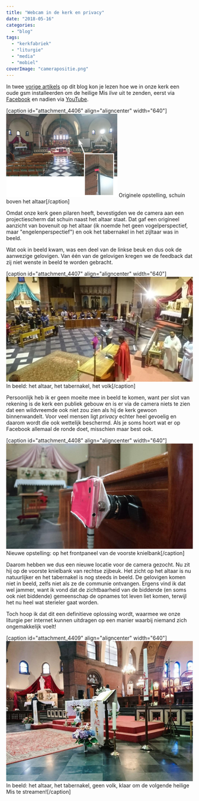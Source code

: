 ```yaml
---
title: "Webcam in de kerk en privacy"
date: "2018-05-16"
categories: 
  - "blog"
tags: 
  - "kerkfabriek"
  - "liturgie"
  - "media"
  - "mobiel"
coverImage: "camerapositie.png"
---
```


In twee [vorige artikels](/blog/webcam-in-de-heilig-hartkerk/) op dit blog kon je lezen hoe we in onze kerk een oude gsm installeerden om de heilige Mis _live_ uit te zenden, eerst via [Facebook](https://www.facebook.com/antonius.heilighart.antwerpen/) en nadien via [YouTube](https://www.youtube.com/channel/UCHEqX9lP-1Ro2zHy0kIdWwA?view_as=subscriber).

\[caption id="attachment\_4406" align="aligncenter" width="640"\][![](images/Opstelling-van-streaming-camera-in-de-kerk-1-300x225.png)](images/Opstelling-van-streaming-camera-in-de-kerk-1.png) Originele opstelling, schuin boven het altaar\[/caption\]

Omdat onze kerk geen pilaren heeft, bevestigden we de camera aan een projectiescherm dat schuin naast het altaar staat. Dat gaf een origineel aanzicht van bovenuit op het altaar (ik noemde het geen vogelperspectief, maar "engelenperspectief") en ook het tabernakel in het zijltaar was in beeld.

Wat ook in beeld kwam, was een deel van de linkse beuk en dus ook de aanwezige gelovigen. Van één van de gelovigen kregen we de feedback dat zij niet wenste in beeld te worden gebracht.

\[caption id="attachment\_4407" align="aligncenter" width="640"\][![](images/heilighart-20180330-1934-1024x576.jpg)](images/heilighart-20180330-1934.jpg) In beeld: het altaar, het tabernakel, het volk\[/caption\]

Persoonlijk heb ik er geen moeite mee in beeld te komen, want per slot van rekening is de kerk een publiek gebouw en is er via de camera niets te zien dat een wildvreemde ook niet zou zien als hij de kerk gewoon binnenwandelt. Voor veel mensen ligt _privacy_ echter heel gevoelig en daarom wordt die ook wettelijk beschermd. Als je soms hoort wat er op Facebook allemaal de ronde doet, misschien maar best ook.

\[caption id="attachment\_4408" align="aligncenter" width="640"\][![](images/DSC_0146-1024x576.jpg)](images/DSC_0146.jpg) Nieuwe opstelling: op het frontpaneel van de voorste knielbank\[/caption\]

Daarom hebben we dus een nieuwe locatie voor de camera gezocht. Nu zit hij op de voorste knielbank van rechtse zijbeuk. Het zicht op het altaar is nu natuurlijker en het tabernakel is nog steeds in beeld. De gelovigen komen niet in beeld, zelfs niet als ze de communie ontvangen. Ergens vind ik dat wel jammer, want ik vond dat de zichtbaarheid van de biddende (en soms ook niet biddende) gemeenschap de opnames tot leven liet komen, terwijl het nu heel wat sterieler gaat worden.

Toch hoop ik dat dit een definitieve oplossing wordt, waarmee we onze liturgie per internet kunnen uitdragen op een manier waarbij niemand zich ongemakkelijk voelt!

\[caption id="attachment\_4409" align="aligncenter" width="640"\][![](images/IMG_20180506_113713-1-1024x768.jpg)](images/IMG_20180506_113713-1.jpg) In beeld: het altaar, het tabernakel, geen volk, klaar om de volgende heilige Mis te streamen!\[/caption\]

